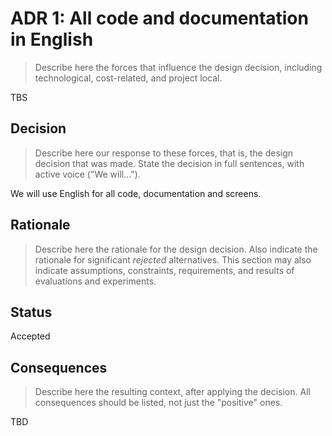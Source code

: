 # ADR 1: All code and documentation in English
> Describe here the forces that influence the design decision, including technological, cost-related, and project local.

TBS
## Decision
> Describe here our response to these forces, that is, the design decision that was made. State the decision in full sentences, with active voice ("We will...").

We will use English for all code, documentation and screens.
## Rationale
> Describe here the rationale for the design decision. Also indicate the rationale for significant *rejected* alternatives. This section may also indicate assumptions, constraints, requirements, and results of evaluations and experiments.


## Status
Accepted

## Consequences
> Describe here the resulting context, after applying the decision. All consequences should be listed, not just the "positive" ones.

TBD
